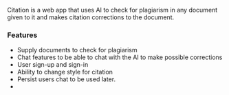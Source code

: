 Citation is a web app that uses AI to check for plagiarism in any document given to it and makes citation corrections to the document.

### Features
- Supply documents to check for plagiarism
- Chat features to be able to chat with the AI to make possible corrections
- User sign-up and sign-in
- Ability to change style for citation
- Persist users chat to be used later.
- 